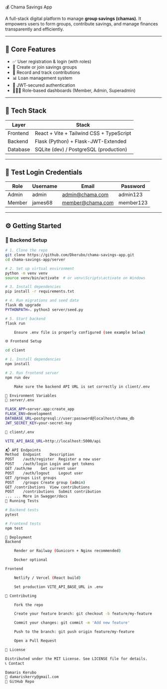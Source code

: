  💰 Chama Savings App

A full-stack digital platform to manage **group savings (chamas)**. It empowers users to form groups, contribute savings, and manage finances transparently and efficiently.

---

## 🚀 Core Features

- ✅ User registration & login (with roles)
- 👥 Create or join savings groups
- 💸 Record and track contributions
- 📊 Loan management system
- 🔐 JWT-secured authentication
- 🧑‍🤝‍🧑 Role-based dashboards (Member, Admin, Superadmin)

---

## 🧱 Tech Stack

| Layer     | Stack                                       |
|-----------|---------------------------------------------|
| Frontend  | React + Vite + Tailwind CSS + TypeScript    |
| Backend   | Flask (Python) + Flask-JWT-Extended         |
| Database  | SQLite (dev) / PostgreSQL (production)      |

---

## 🧪 Test Login Credentials

| Role       | Username     | Email                  | Password     |
|------------|--------------|------------------------|--------------|
| Admin      | admin        | admin@chama.com        | admin123     |
| Member     | james68      | member@chama.com       | member123    |

---

## ⚙️ Getting Started

### 🔧 Backend Setup

```bash
# 1. Clone the repo
git clone https://github.com/Dkerubo/chama-savings-app.git
cd chama-savings-app/server

# 2. Set up virtual environment
python -m venv venv
source venv/bin/activate  # or venv\Scripts\activate on Windows

# 3. Install dependencies
pip install -r requirements.txt

# 4. Run migrations and seed data
flask db upgrade
PYTHONPATH=. python3 server/seed.py

# 5. Start backend
flask run

    Ensure .env file is properly configured (see example below)

🌐 Frontend Setup

cd client

# 1. Install dependencies
npm install

# 2. Run frontend server
npm run dev

    Make sure the backend API URL is set correctly in client/.env

🔑 Environment Variables
📁 server/.env

FLASK_APP=server.app:create_app
FLASK_ENV=development
DATABASE_URL=postgresql://user:password@localhost/chama_db
JWT_SECRET_KEY=your-secret-key

📁 client/.env

VITE_API_BASE_URL=http://localhost:5000/api

📬 API Endpoints
Method	Endpoint	Description
POST	/auth/register	Register a new user
POST	/auth/login	Login and get tokens
GET	/auth/me	Get current user
POST	/auth/logout	Logout user
GET	/groups	List groups
POST	/groups	Create group (admin)
GET	/contributions	View contributions
POST	/contributions	Submit contribution
...	...	More in Swagger/docs
🧪 Running Tests

# Backend tests
pytest

# Frontend tests
npm test

🚀 Deployment
Backend

    Render or Railway (Gunicorn + Nginx recommended)

    Docker optional

Frontend

    Netlify / Vercel (React build)

    Set production VITE_API_BASE_URL in .env

🙌 Contributing

    Fork the repo

    Create your feature branch: git checkout -b feature/my-feature

    Commit your changes: git commit -m 'Add new feature'

    Push to the branch: git push origin feature/my-feature

    Open a Pull Request

📜 License

Distributed under the MIT License. See LICENSE file for details.
📞 Contact

Damaris Kerubo
📧 damariskerry@gmail.com
🔗 GitHub Repo
